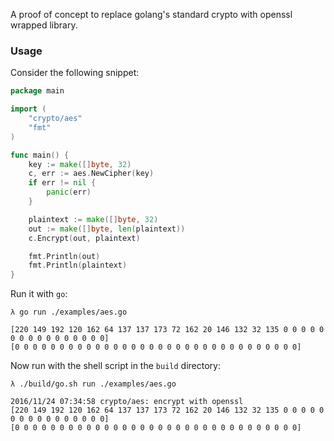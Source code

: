 A proof of concept to replace golang's standard crypto with openssl wrapped library.

### Usage
Consider the following snippet:

```go
package main

import (
	"crypto/aes"
	"fmt"
)

func main() {
	key := make([]byte, 32)
	c, err := aes.NewCipher(key)
	if err != nil {
		panic(err)
	}

	plaintext := make([]byte, 32)
	out := make([]byte, len(plaintext))
	c.Encrypt(out, plaintext)

	fmt.Println(out)
	fmt.Println(plaintext)
}
```

Run it with `go`:

```
λ go run ./examples/aes.go

[220 149 192 120 162 64 137 137 173 72 162 20 146 132 32 135 0 0 0 0 0 0 0 0 0 0 0 0 0 0 0 0]
[0 0 0 0 0 0 0 0 0 0 0 0 0 0 0 0 0 0 0 0 0 0 0 0 0 0 0 0 0 0 0 0]
```

Now run with the shell script in the `build` directory:

```
λ ./build/go.sh run ./examples/aes.go

2016/11/24 07:34:58 crypto/aes: encrypt with openssl
[220 149 192 120 162 64 137 137 173 72 162 20 146 132 32 135 0 0 0 0 0 0 0 0 0 0 0 0 0 0 0 0]
[0 0 0 0 0 0 0 0 0 0 0 0 0 0 0 0 0 0 0 0 0 0 0 0 0 0 0 0 0 0 0 0]

```




